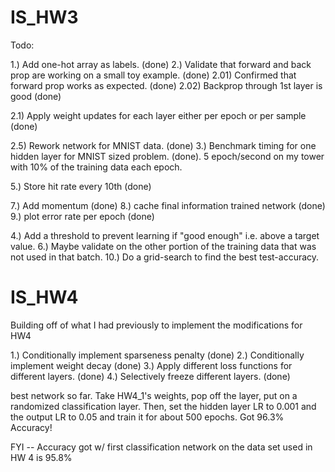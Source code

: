 # IS_HW3

Todo:

1.) Add one-hot array as labels. (done)
2.) Validate that forward and back prop are working on a small toy example. (done)
2.01) Confirmed that forward prop works as expected. (done)
2.02) Backprop through 1st layer is good (done)

2.1) Apply weight updates for each layer either per epoch or per sample (done)

2.5) Rework network for MNIST data. (done)
3.) Benchmark timing for one hidden layer for MNIST sized problem. (done). 5 epoch/second on my tower with 10% of the training data each epoch.

5.) Store hit rate every 10th (done)

7.) Add momentum (done)
8.) cache final information trained network (done)
9.) plot error rate per epoch (done)

4.) Add a threshold to prevent learning if "good enough" i.e. above a target value.
6.) Maybe validate on the other portion of the training data that was not used in that batch.
10.) Do a grid-search to find the best test-accuracy.


# IS_HW4

Building off of what I had previously to implement the modifications for HW4

1.) Conditionally implement sparseness penalty (done)
2.) Conditionally implement weight decay (done)
3.) Apply different loss functions for different layers. (done)
4.) Selectively freeze different layers.  (done)


best network so far. Take HW4_1's weights, pop off the layer, put on a randomized
classification layer. Then, set the hidden layer LR to 0.001 and the output LR to
0.05 and train it for about 500 epochs. Got 96.3% Accuracy!

FYI -- Accuracy got w/ first classification network on the data set used in HW 4 is 95.8%
